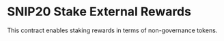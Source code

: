 # SNIP20 Stake External Rewards

This contract enables staking rewards in terms of non-governance
tokens.
